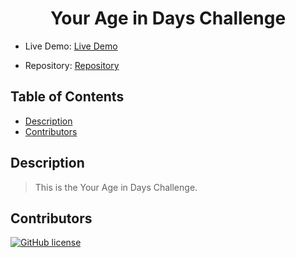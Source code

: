 <div align="center">

# Your Age in Days Challenge

</div>

- Live Demo: [Live Demo]()

- Repository: [Repository]()

## Table of Contents

- [Description](#description)
- [Contributors](#contributors)


## Description

>This is the Your Age in Days Challenge.


## Contributors

[![GitHub license](https://img.shields.io/badge/Made%20by-Lloyd%20Barnes-ab8c9b?style=flat&logo=github)](https://github.com/lbarnes86)

